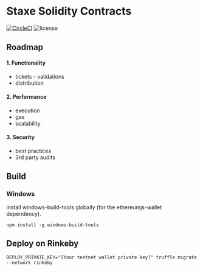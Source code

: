 # Staxe Solidity Contracts
[![CircleCI](https://circleci.com/gh/staxe/solidity-contracts/tree/master.svg?style=shield)](https://circleci.com/gh/staxe/solidity-contracts/tree/master)
![license](https://img.shields.io/github/license/mashape/apistatus.svg)


## Roadmap

#### 1. Functionality

* tickets - validations
* distribution

#### 2. Performance

* execution
* gas
* scalability

#### 3. Security

* best practices
* 3rd party audits 

## Build

### Windows

install windows-build-tools globally (for the ethereumjs-wallet dependency).

```
npm install -g windows-build-tools
```

## Deploy on Rinkeby

```
DEPLOY_PRIVATE_KEY="[Your testnet wallet private key]" truffle migrate --network rinkeby
``` 
